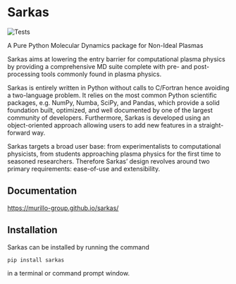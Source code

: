 # Sarkas

![Tests](https://github.com/murillo-group/sarkas/actions/workflows/tests.yml/badge.svg)

A Pure Python Molecular Dynamics package for Non-Ideal Plasmas

Sarkas aims at lowering the entry barrier for computational plasma physics by providing a comprehensive MD suite complete with pre- and post-processing tools commonly found in plasma physics.

Sarkas is entirely written in Python without calls to C/Fortran hence avoiding a two-language problem. It relies on the most common Python scientific packages, e.g. NumPy, Numba, SciPy, and Pandas, which provide a solid foundation built, optimized, and well documented by one of the largest community of developers. Furthermore, Sarkas is developed using an object-oriented approach allowing users to add new features in a straight-forward way.

Sarkas targets a broad user base: from experimentalists to computational physicists, from students approaching plasma physics for the first time to seasoned researchers. Therefore Sarkas’ design revolves around two primary requirements: ease-of-use and extensibility.

## Documentation
https://murillo-group.github.io/sarkas/

## Installation
Sarkas can be installed by running the command

    pip install sarkas

in a terminal or command prompt window.
